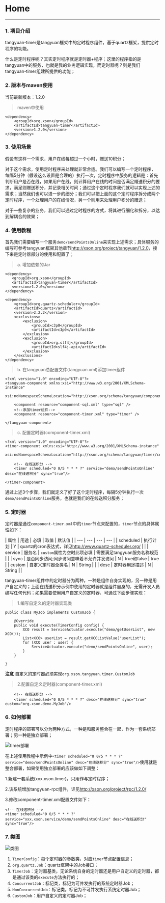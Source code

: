 # Home

------

### 1. 项目介绍

tangyuan-timer是tangyuan框架中的定时程序组件，基于quartz框架，提供定时程序的功能。

什么是定时程序呢？其实定时程序就是定时器+程序；这里的程序指的是tangyuan中的服务，也就是我的业务逻辑实现，而定时器呢？则是我们tangyuan-timer组建所提供的功能；

### 2. 版本与maven使用

当前最新版本：1.2.0

> maven中使用

	<dependency>
		<groupId>org.xson</groupId>
		<artifactId>tangyuan-timer</artifactId>
		<version>1.2.0</version>
	</dependency>

### 3. 使用场景

假设有这样一个需求，用户在线每超过一个小时，赠送10积分；

对于这个需求，使用定时程序来处理就非常合适。我们可以编写一个定时程序，
每隔5分钟（假设这么设置是合理的）执行一次，定时程序中服务的逻辑是：首先判断用户是否在线，如果用户在线，则计算用户在线的时间是否满足赠送积分的要求，满足则赠送积分，并记录相关时间；通过这个定时程序我们就可以实现上述的需求；当然我们也可以进一步的细分；我们可以把上面的这个定时程序拆分成两个定时程序，一个处理用户的在线情况，另一个则用来处理用户积分的赠送；

对于一些复杂的业务，我们可以通过定时程序的方式，将其进行细化和拆分，以达到解耦合的效果；

### 4. 使用教程

首先我们需要编写一个服务`demo/sendPointsOnline`来实现上述需求；具体服务的编写可参考tangyuan框架其他章节<http://xson.org/project/tangyuan/1.2.0>，接下来是定时器部分的使用和配置了；

> a. 增加依赖的Jar

    <dependency>
       <groupId>org.xson</groupId>
       <artifactId>tangyuan-timer</artifactId>
       <version>1.2.0</version>
    </dependency>

	<dependency>
		<groupId>org.quartz-scheduler</groupId>
		<artifactId>quartz</artifactId>
		<version>2.2.2</version>
		<exclusions>
			<exclusion>
				<groupId>c3p0</groupId>
				<artifactId>c3p0</artifactId>
			</exclusion>
			<exclusion>
				<groupId>org.slf4j</groupId>
				<artifactId>slf4j-api</artifactId>
			</exclusion>
		</exclusions>
	</dependency>

> b. 在tangyuan总配置文件(tangyuan.xml)添加timer组件

	<?xml version="1.0" encoding="UTF-8"?>
	<tangyuan-component xmlns:xsi="http://www.w3.org/2001/XMLSchema-instance"
	    xsi:noNamespaceSchemaLocation="http://xson.org/schema/tangyuan/component.xsd">
	
	    <component resource="component-sql.xml" type="sql" />
	    <!--添加timer组件-->
	    <component resource="component-timer.xml" type="timer" />
	
	</tangyuan-component>

> c. 配置定时器(component-timer.xml)

	<?xml version="1.0" encoding="UTF-8"?>
	<timer-component xmlns:xsi="http://www.w3.org/2001/XMLSchema-instance"
		xsi:noNamespaceSchemaLocation="http://xson.org/schema/tangyuan/timer/component.xsd">
		
		<!-- 在线送积分 -->
		<timer scheduled="0 0/5 * * * ?" service="demo/sendPointsOnline" desc="在线送积分" sync="true"/>
		
	</timer-component>

通过上述3个步骤，我们就定义了好了这个定时程序，每隔5分钟执行一次`demo/sendPointsOnline`服务，也就是我们的在线送积分服务；

### 5. 定时器

定时器是通过`component-timer.xml`中的`timer`节点来配置的，`timer`节点的具体属性如下：

| 属性 | 用途 | 必填 | 取值 | 默认值 |
| --- | --- | --- | --- |
| scheduled | 执行计划 | Y | quartz的cron表达式，详见<http://www.quartz-scheduler.org/> | |
| service | 服务名 | `custom`属性为空时此项必填 | 需要满足tangyuan服务名称规范 | |
| sync | 是否同步访问;同步访问意味着不允许并发访问 | N | true和false | true |
| custom | 自定义定时器全类名 | N | String | |
| desc | 定时器用途描述 | N | String | |

tangyuan-timer组件中的定时器分为两种，一种是组件自身实现的，另一种是用户自定义的；上面在线送积分示例中使用的定时器就是组件自身的，无需开发人员编写任何代码；如果需要使用用户自定义的定时器，可通过下面步骤实现：

> 1.编写自定义的定时器实现类

	public class MyJob implements CustomJob {
	
		@Override
		public void execute(TimerConfig config) {
			XCO result = ServiceActuator.execute("demo/getUserList", new XCO());
			List<XCO> userList = result.getXCOListValue("userList");
			for (XCO user : user) {
				ServiceActuator.execute("demo/sendPointsOnline", user);
			}
		}
	
	}


**注意** 自定义的定时器必须实现`org.xson.tangyuan.timer.CustomJob`

> 2.配置自定义定时器(component-timer.xml)

		<!-- 在线送积分 -->
		<timer scheduled="0 0/5 * * * ?" desc="在线送积分" sync="true" custom="org.xson.demo.MyJob"/>

### 6. 如何部署

定时程序的部署可以分为两种方式，一种是和服务整合在一起，作为一套系统部署；另一种是独立部署；

![timer部署](images/deploy.png)

在上述使用教程中示例中`<timer scheduled="0 0/5 * * * ?" service="demo/sendPointsOnline" desc="在线送积分" sync="true"/>`使用就是整合部署，如果使用独立部署的应该做如下调整：

1.新建一套系统(xxx.xson.timer)，只用作与定时程序；

2.该系统增加tangyuan-rpc组件，详见<http://xson.org/project/rpc/1.2.0/>

3.修改component-timer.xml配置文件如下：

	<!-- 在线送积分 -->
	<timer scheduled="0 0/5 * * * ?" service="xxx.xson.service/demo/sendPointsOnline" desc="在线送积分" sync="true"/>


### 7. 类图

![类图](images/class.png)

1. `TimerConfig`：每个定时器的参数类，对应`timer`节点配置信息；
2. `org.quartz.Job`：quartz框架中的Job接口；
3. `TimerJob`：定时器基类，无论系统自身的定时器还是用户自定义的定时器，都是通过该类的`execute`方法执行的；
4. `ConcurrentJob`：标记类，标记为可并发执行的系统定时器Job；
5. `NonConcurrentJob`：标记类，标记为不可并发执行系统定时器Job；
6. `CustomJob`：用户自定义的定时器Job；

